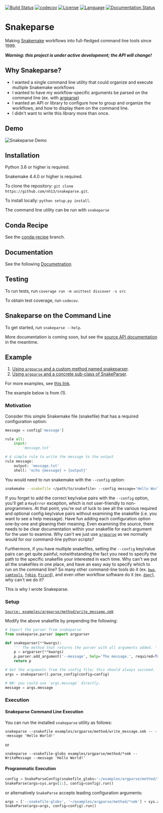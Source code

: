 [![Build Status](https://travis-ci.org/nh13/snakeparse.svg?branch=master)](https://travis-ci.org/nh13/snakeparse)
[![codecov](https://codecov.io/gh/nh13/snakeparse/branch/master/graph/badge.svg)](https://codecov.io/gh/nh13/snakeparse)
[![License](http://img.shields.io/badge/license-MIT-blue.svg)](https://github.com/nh13/snakeparse/blob/master/LICENSE)
[![Language](http://img.shields.io/badge/language-python-brightgreen.svg)](http://www.python.org/)
[![Documentation Status](https://readthedocs.org/projects/snakeparse/badge/?version=latest)](http://snakeparse.readthedocs.io/en/latest/?badge=latest)

Snakeparse
====

Making [Snakemake](https://bitbucket.org/snakemake/snakemake) workflows into full-fledged command line tools since 1999.

***Warning: this project is under active development; the API will change!***

## Why Snakeparse?

- I wanted a single command line utility that could organize and execute multiple Snakemake workflows
- I wanted to have my workflow-specific arguments be parsed on the command line (ex. with [argparse](https://docs.python.org/3/library/argparse.html))
- I wanted an API or library to configure how to group and organize the workflows, and how to display them on the command line.
- I didn't want to write this library more than once.

## Demo

![Snakeparse Demo](https://github.com/nh13/snakeparse/blob/src/docs/snakeparse-demo.gif)

## Installation

Python 3.6 or higher is required.

Snakemake 4.4.0 or higher is required.

To clone the repository: `git clone https://github.com/nh13/snakeparse.git`.

To install locally: `python setup.py install`.

The command line utility can be run with `snakeparse`

## Conda Recipe

See the [conda-recipe](https://github.com/nh13/snakeparse/tree/conda-recipe) branch.

## Documentation

See the following [Documetnation](http://snakeparse.readthedocs.io/en/latest/)

## Testing

To run tests, run `coverage run -m unittest discover -s src`

To obtain test coverage, run `codecov`.

## Snakeparse on the Command Line

To get started, run `snakeparse --help`.

More documentation is coming soon, but see the [source API documentation](https://github.com/nh13/snakeparse/blob/master/src/snakeparse/api.py) in the meantime.

## Example

1. [Using `argparse` and a custom method named snakeparser](https://github.com/nh13/snakeparse/blob/master/examples/argparse/method/README.md).
2. [Using `argparse` and a concrete sub-class of SnakeParser](https://github.com/nh13/snakeparse/blob/master/examples/argparse/class/README.md).

For more examples, see [this link](https://github.com/nh13/snakeparse/blob/master/examples/).

The example below is from (1).

### Motivation

Consider this simple Snakemake file (snakefile) that has a required configuration option:

```python
message = config['message']

rule all:
    input:
        'message.txt'

# A simple rule to write the message to the output
rule message:
    output: 'message.txt'
    shell: 'echo {message} > {output}'
```

You would need to run snakemake with the `--config` option:

```bash
snakemake --snakefile </path/to/snakefile> --config message='Hello World!'
```

If you forget to add the correct key/value pairs with the `--config` option, you'll get a `KeyError` exception, which is not user-friendly to non-programmers.
At that point, you're out of luck to see all the various required and optional config key/value pairs without examining the snakefile (i.e. you want to see a help message).
Have fun adding each configuration option one-by-one and gleaning their meaning.
Even examining the source, there needs to be clear documentation within your snakefile for each argument for the user to examine.
Why can't we just use [`argparse`](https://docs.python.org/3/library/argparse.html) as we normally would for our command-line python scripts?

Furthermore, if you have multiple snakefiles, setting the `--config` key/value pairs can get quite painful, notwithstanding the fact you need to specify the path to the specific snakefile your interested in each time.
Why can't we put all the snakefiles in one place, and have an easy way to specify which to run on the command line?
So many other command-line tools do it (ex. [`bwa`](https://github.com/lh3/bwa), [`samtools`](https://github.com/samtools/samtools), [`fgbio`](https://github.com/fulcrumgenomics/fgbio), [`Picard`](https://github.com/broadinstitute/picard/)), and even other workflow software do it (ex. [`dagr`](https://github.com/fulcrumgenomics/dagr/)), why can't we do it?

This is why I wrote Snakeparse.

### Setup

[`Source: examples/argparse/method/write_message.smk`](https://github.com/nh13/snakeparse/blob/master/examples/argparse/method/write_message.smk)

Modify the above snakefile by prepending the following:

```python
# Import the parser from snakeparse
from snakeparse.parser import argparser

def snakeparser(**kwargs):
    ''' The method that returns the parser with all arguments added. '''
    p = argparser(**kwargs)
    p.parser.add_argument('--message', help='The message.', required=True)
    return p

# Get the arguments from the config file; this should always succeed.
args = snakeparser().parse_config(config=config)

# NB: you could use `args.message` directly.
message = args.message
```

### Execution

#### Snakeparse Command Line Execution

You can run the installed `snakeparse` utility as follows:

```snakeparse --snakefile examples/argparse/method/write_message.smk -- --message 'Hello World!'```

or

```snakeparse --snakefile-globs examples/argparse/method/*smk -- WriteMessage --message 'Hello World!'```

#### Programmatic Execution

```python
config = SnakeParseConfig(snakefile_globs='~/examples/argparse/method/*smk')
SnakeParse(args=sys.argv[1:], config=config).run()
```

or alternatively `SnakeParse` accepts leading configuration arguments:

```python
args = ['--snakefile-globs', '~/examples/argparse/method/*smk'] + sys.argv[1:]
SnakeParse(args=args, config=config).run()
```
